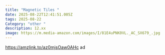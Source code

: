 ```yaml
---
title: "Magnetic Tiles "
date: 2025-08-22T12:41:51.005Z
tags: 2025-08-22
Category: "other "
description: 12.xx
image: https://m.media-amazon.com/images/I/81E4uPNK0VL._AC_SX679_.jpg
---
```

https://amzlink.to/az0mjsOaw0AHc ad